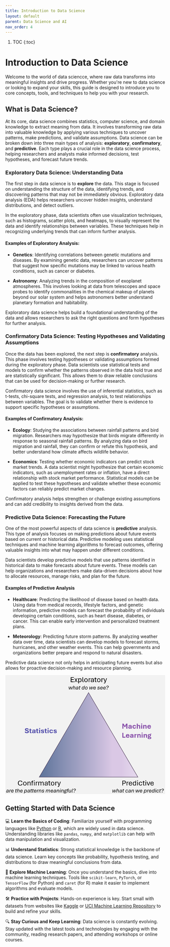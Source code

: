 ```yaml
---
title: Introduction to Data Science
layout: default
parent: Data Science and AI 
nav_order: 4
---
```


1. TOC
{:toc}

# Introduction to Data Science
Welcome to the world of data sciencce, where raw data transforms into meaningful insights and drive progress. Whether you're new to data science or looking to expand your skills, this guide is designed to introduce you to core concepts, tools, and techniques to help you with your research.  

## What is Data Science? 
At its core, data science combines statistics, computer science, and domain knowledge to extract meaning from data.  It involves transforming raw data into valuable knowledge by applying various techniques to uncover patterns, make predictions, and validate assumptions. Data science can be broken down into three main types of analysis: **exploratory**, **confirmatory**, and **predictive**. Each type plays a crucial role in the data science process, helping researchers and analysts make informed decisions, test hypotheses, and forecast future trends.

### Exploratory Data Science: Understanding Data 
The first step in data science is to **explore** the data. This stage is focused on understanding the structure of the data, identifying trends, and discovering patterns that may not be immediately obvious. Exploratory data analysis (EDA) helps researchers uncover hidden insights, understand distributions, and detect outliers.

In the exploratory phase, data scientists often use visualization techniques, such as histograms, scatter plots, and heatmaps, to visually represent the data and identify relationships between variables. These techniques help in recognizing underlying trends that can inform further analysis.

#### Examples of Exploratory Analysis:
* **Genetics**: Identifying correlations between genetic mutations and diseases. By examining genetic data, researchers can uncover patterns that suggest how specific mutations may be linked to various health conditions, such as cancer or diabetes.

* **Astronomy**: Analyzing trends in the composition of exoplanet atmospheres. This involves looking at data from telescopes and space probes to identify commonalities in the chemical makeup of planets beyond our solar system and helps astronomers better understand planetary formation and habitability.

Exploratory data science helps build a foundational understanding of the data and allows researchers to ask the right questions and form hypotheses for further analysis.

### Confirmatory Data Science: Testing Hypotheses and Validating Assumptions 
Once the data has been explored, the next step is **confirmatory** analysis. This phase involves testing hypotheses or validating assumptions formed during the exploratory phase. Data scientists use statistical tests and models to confirm whether the patterns observed in the data hold true and are statistically significant. This allows them to draw reliable conclusions that can be used for decision-making or further research.

Confirmatory data science involves the use of inferential statistics, such as t-tests, chi-square tests, and regression analysis, to test relationships between variables. The goal is to validate whether there is evidence to support specific hypotheses or assumptions.

#### Examples of Confirmatory Analysis:
* **Ecology**: Studying the associations between rainfall patterns and bird migration. Researchers may hypothesize that birds migrate differently in response to seasonal rainfall patterns. By analyzing data on bird migration and rainfall, they can confirm or refute this hypothesis, and better understand how climate affects wildlife behavior.  

* **Economics**: Testing whether economic indicators can predict stock market trends. A data scientist might hypothesize that certain economic indicators, such as unemployment rates or inflation, have a direct relationship with stock market performance. Statistical models can be applied to test these hypotheses and validate whether these economic factors can reliably predict market changes.  

Confirmatory analysis helps strengthen or challenge existing assumptions and can add credibility to insights derived from the data.


### Predictive Data Science: Forecasting the Future
One of the most powerful aspects of data science is **predictive** analysis. This type of analysis focuses on making predictions about future events based on current or historical data. Predictive modeling uses statistical techniques and machine learning algorithms to forecast outcomes, offering valuable insights into what may happen under different conditions.

Data scientists develop predictive models that use patterns identified in historical data to make forecasts about future events. These models can help organizations and researchers make data-driven decisions about how to allocate resources, manage risks, and plan for the future.

#### Examples of Predictive Analysis
* **Healthcare**: Predicting the likelihood of disease based on health data. Using data from medical records, lifestyle factors, and genetic information, predictive models can forecast the probability of individuals developing certain conditions, such as heart disease, diabetes, or cancer. This can enable early intervention and personalized treatment plans. 

* **Meteorology**: Predicting future storm patterns. By analyzing weather data over time, data scientists can develop models to forecast storms, hurricanes, and other weather events. This can help governments and organizations better prepare and respond to natural disasters.

Predictive data science not only helps in anticipating future events but also allows for proactive decision-making and resource planning.

![data-sci](assets/images/data-science.png)


## Getting Started with Data Science
💻 **Learn the Basics of Coding**: Familiarize yourself with programming languages like [Python](https://www.python.org/) or [R](https://www.r-project.org/), which are widely used in data science. Understanding libraries like `pandas`, `numpy`, and `matplotlib` can help with data manipulation and visualization.

📊 **Understand Statistics**: Strong statistical knowledge is the backbone of data science. Learn key concepts like probability, hypothesis testing, and distributions to draw meaningful conclusions from data.

🤖 **Explore Machine Learning**: Once you understand the basics, dive into machine learning techniques. Tools like `scikit-learn`, `PyTorch`, or `TensorFlow` (for Python) and `caret` (for R) make it easier to implement algorithms and evaluate models.

🛠️ **Practice with Projects**: Hands-on experience is key. Start small with datasets from websites like [Kaggle](https://www.kaggle.com/) or [UCI Machine Learning Repository](https://archive.ics.uci.edu/) to build and refine your skills.

🔍 **Stay Curious and Keep Learning**: Data science is constantly evolving. Stay updated with the latest tools and technologies by engaging with the community, reading research papers, and attending workshops or online courses.
